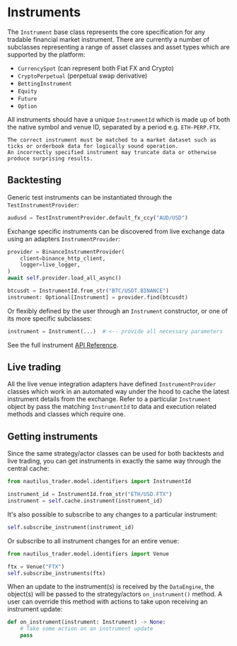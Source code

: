 # Instruments

The `Instrument` base class represents the core specification for any tradable financial market instrument. There are
currently a number of subclasses representing a range of asset classes and asset types which are supported by the platform:
- `CurrencySpot` (can represent both Fiat FX and Crypto)
- `CryptoPerpetual` (perpetual swap derivative)
- `BettingInstrument`
- `Equity`
- `Future`
- `Option`

All instruments should have a unique `InstrumentId` which is made up of both the native symbol and venue ID, separated by a period e.g. `ETH-PERP.FTX`.

```{warning}
The correct instrument must be matched to a market dataset such as ticks or orderbook data for logically sound operation.
An incorrectly specified instrument may truncate data or otherwise produce surprising results.
```

## Backtesting
Generic test instruments can be instantiated through the `TestInstrumentProvider`:
```python
audusd = TestInstrumentProvider.default_fx_ccy("AUD/USD")
```

Exchange specific instruments can be discovered from live exchange data using an adapters `InstrumentProvider`:
```python
provider = BinanceInstrumentProvider(
    client=binance_http_client,
    logger=live_logger,
)
await self.provider.load_all_async()

btcusdt = InstrumentId.from_str("BTC/USDT.BINANCE")
instrument: Optional[Instrument] = provider.find(btcusdt)
```

Or flexibly defined by the user through an `Instrument` constructor, or one of its more specific subclasses:
```python
instrument = Instrument(...)  # <-- provide all necessary parameters
```
See the full instrument [API Reference](../api_reference/model/instruments.md).

## Live trading
All the live venue integration adapters have defined `InstrumentProvider` classes which work in an automated way
under the hood to cache the latest instrument details from the exchange. Refer to a particular `Instrument` object by pass the matching `InstrumentId` to data and execution
related methods and classes which require one.

## Getting instruments
Since the same strategy/actor classes can be used for both backtests and live trading, you can
get instruments in exactly the same way through the central cache:

```python
from nautilus_trader.model.identifiers import InstrumentId

instrument_id = InstrumentId.from_str("ETH/USD.FTX")
instrument = self.cache.instrument(instrument_id)
```

It's also possible to subscribe to any changes to a particular instrument:
```python
self.subscribe_instrument(instrument_id)
```

Or subscribe to all instrument changes for an entire venue:
```python
from nautilus_trader.model.identifiers import Venue

ftx = Venue("FTX")
self.subscribe_instruments(ftx)
```

When an update to the instrument(s) is received by the `DataEngine`, the object(s) will
be passed to the strategy/actors `on_instrument()` method. A user can override this method with actions
to take upon receiving an instrument update:

```python
def on_instrument(instrument: Instrument) -> None:
    # Take some action on an instrument update
    pass
```